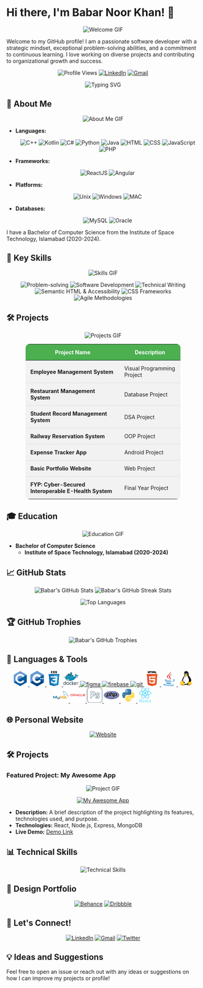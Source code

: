# Hi there, I'm Babar Noor Khan! 👋

<p align="center">
  <img src="https://user-images.githubusercontent.com/20955511/199138068-0a7b7b75-a024-4f00-803f-30a19c5d1b2d.gif" alt="Welcome GIF">
</p>

Welcome to my GitHub profile! I am a passionate software developer with a strategic mindset, exceptional problem-solving abilities, and a commitment to continuous learning. I love working on diverse projects and contributing to organizational growth and success.

<p align="center">
  <img src="https://komarev.com/ghpvc/?username=babarnoorkhan&color=brightgreen" alt="Profile Views"> 
  <a href="https://www.linkedin.com/in/babarnoorkhan"><img src="https://img.shields.io/badge/LinkedIn-Connect-blue?style=for-the-badge&logo=linkedin" alt="LinkedIn"></a>
  <a href="mailto:babarnoorkhan@gmail.com"><img src="https://img.shields.io/badge/Email-Contact-red?style=for-the-badge&logo=gmail" alt="Gmail"></a>
</p>

<p align="center">
  <img src="https://readme-typing-svg.herokuapp.com?font=Fira+Code&weight=500&size=30&duration=4000&pause=1000&color=3C91E6&center=true&vCenter=true&width=600&height=70&lines=Hi+there!+I'm+Babar+Noor+Khan!;Welcome+to+my+GitHub+profile!;I'm+a+passionate+software+developer!;Let's+build+something+amazing+together!+🚀" alt="Typing SVG">
</p>

## 🚀 About Me

<p align="center">
  <img src="https://user-images.githubusercontent.com/20955511/199138033-8baddf7f-29b0-4f51-9fd3-3e059a25c45f.gif" alt="About Me GIF">
</p>

- **Languages:**
  <p align="center">
    <img src="https://img.icons8.com/color/48/000000/c-plus-plus-logo.png" alt="C++" title="C++"/>
    <img src="https://img.icons8.com/color/48/000000/kotlin.png" alt="Kotlin" title="Kotlin"/>
    <img src="https://img.icons8.com/color/48/000000/c-sharp-logo.png" alt="C#" title="C#"/>
    <img src="https://img.icons8.com/color/48/000000/python.png" alt="Python" title="Python"/>
    <img src="https://img.icons8.com/color/48/000000/java-coffee-cup-logo.png" alt="Java" title="Java"/>
    <img src="https://img.icons8.com/color/48/000000/html-5.png" alt="HTML" title="HTML"/>
    <img src="https://img.icons8.com/color/48/000000/css3.png" alt="CSS" title="CSS"/>
    <img src="https://img.icons8.com/color/48/000000/javascript.png" alt="JavaScript" title="JavaScript"/>
    <img src="https://img.icons8.com/offices/40/000000/php-logo.png" alt="PHP" title="PHP"/>
  </p>

- **Frameworks:**
  <p align="center">
    <img src="https://img.icons8.com/color/48/000000/react-native.png" alt="ReactJS" title="ReactJS"/>
    <img src="https://img.icons8.com/color/48/000000/angularjs.png" alt="Angular" title="Angular"/>
  </p>

- **Platforms:**
  <p align="center">
    <img src="https://img.icons8.com/color/48/000000/linux.png" alt="Unix" title="Unix"/>
    <img src="https://img.icons8.com/color/48/000000/windows-10.png" alt="Windows" title="Windows"/>
    <img src="https://img.icons8.com/color/48/000000/mac-logo.png" alt="MAC" title="MAC"/>
  </p>

- **Databases:**
  <p align="center">
    <img src="https://img.icons8.com/color/48/000000/mysql-logo.png" alt="MySQL" title="MySQL"/>
    <img src="https://img.icons8.com/color/48/000000/oracle-logo.png" alt="Oracle" title="Oracle"/>
  </p>

I have a Bachelor of Computer Science from the Institute of Space Technology, Islamabad (2020-2024).

## 🌟 Key Skills

<p align="center">
  <img src="https://user-images.githubusercontent.com/20955511/199138132-80a21e38-5cde-4880-892b-2d6e56cc50f8.gif" alt="Skills GIF">
</p>

<div align="center">
  <img src="https://img.shields.io/badge/Problem--solving-FFD700?style=for-the-badge&logo=Probot&logoColor=white" alt="Problem-solving">
  <img src="https://img.shields.io/badge/Software%20Development-4CAF50?style=for-the-badge&logo=code&logoColor=white" alt="Software Development">
  <img src="https://img.shields.io/badge/Technical%20Writing-0000FF?style=for-the-badge&logo=markdown&logoColor=white" alt="Technical Writing">
  <img src="https://img.shields.io/badge/Semantic%20HTML%20%26%20Accessibility-E34F26?style=for-the-badge&logo=html5&logoColor=white" alt="Semantic HTML & Accessibility">
  <img src="https://img.shields.io/badge/CSS%20Frameworks-1572B6?style=for-the-badge&logo=css3&logoColor=white" alt="CSS Frameworks">
  <img src="https://img.shields.io/badge/Agile%20Methodologies-FF0000?style=for-the-badge&logo=Agile&logoColor=white" alt="Agile Methodologies">
</div>

## 🛠️ Projects

<p align="center">
  <img src="https://user-images.githubusercontent.com/20955511/199138191-6e0ccbb8-6fb5-4d43-a24c-dc3abca3d5f9.gif" alt="Projects GIF" style="width:200px;">
</p>

<div align="center" style="animation: fadeIn 2s;">
  <table style="border-collapse: collapse; width: 80%; margin: 0 auto; background-color: #f2f2f2; border-radius: 10px; overflow: hidden;">
    <thead>
      <tr style="background-color: #4CAF50; color: white;">
        <th style="padding: 12px;">Project Name</th>
        <th style="padding: 12px;">Description</th>
      </tr>
    </thead>
    <tbody>
      <tr style="border-bottom: 1px solid #ddd;">
        <td style="padding: 12px;"><strong>Employee Management System</strong></td>
        <td style="padding: 12px;">Visual Programming Project</td>
      </tr>
      <tr style="border-bottom: 1px solid #ddd;">
        <td style="padding: 12px;"><strong>Restaurant Management System</strong></td>
        <td style="padding: 12px;">Database Project</td>
      </tr>
      <tr style="border-bottom: 1px solid #ddd;">
        <td style="padding: 12px;"><strong>Student Record Management System</strong></td>
        <td style="padding: 12px;">DSA Project</td>
      </tr>
      <tr style="border-bottom: 1px solid #ddd;">
        <td style="padding: 12px;"><strong>Railway Reservation System</strong></td>
        <td style="padding: 12px;">OOP Project</td>
      </tr>
      <tr style="border-bottom: 1px solid #ddd;">
        <td style="padding: 12px;"><strong>Expense Tracker App</strong></td>
        <td style="padding: 12px;">Android Project</td>
      </tr>
      <tr style="border-bottom: 1px solid #ddd;">
        <td style="padding: 12px;"><strong>Basic Portfolio Website</strong></td>
        <td style="padding: 12px;">Web Project</td>
      </tr>
      <tr>
        <td style="padding: 12px;"><strong>FYP: Cyber-Secured Interoperable E-Health System</strong></td>
        <td style="padding: 12px;">Final Year Project</td>
      </tr>
    </tbody>
  </table>
</div>

## 🎓 Education

<p align="center">
  <img src="https://user-images.githubusercontent.com/20955511/199138271-4b2db39b-c1a2-4b17-a0ac-ade51abf27f5.gif" alt="Education GIF">
</p>

- **Bachelor of Computer Science**
  - **Institute of Space Technology, Islamabad (2020-2024)**

## 📈 GitHub Stats

<p align="center">
  <img src="https://github-readme-stats.vercel.app/api?username=babarnoorkhan&show_icons=true&theme=dark&title_color=ff79c6&icon_color=ff79c6&text_color=c9d1d9&bg_color=0d1117" alt="Babar's GitHub Stats">
  <img src="https://github-readme-streak-stats.herokuapp.com/?user=babarnoorkhan&theme=dark&ring=ff79c6&fire=ff79c6&currStreakLabel=ff79c6&sideLabels=c9d1d9&dates=c9d1d9&background=0d1117" alt="Babar's GitHub Streak Stats">
</p>

<p align="center">
  <img src="https://github-readme-stats.vercel.app/api/top-langs/?username=babarnoorkhan&layout=compact&theme=dark&title_color=ff79c6&text_color=c9d1d9&bg_color=0d1117" alt="Top Languages">
</p>

## 🏆 GitHub Trophies

<p align="center">
  <img src="https://github-profile-trophy.vercel.app/?username=babarnoorkhan&theme=darkhub&title_color=ff79c6&text_color=c9d1d9&background=0d1117&column=7" alt="Babar's GitHub Trophies">
</p>




## 💬 Languages & Tools

<p align="center">
  <a href="https://www.cprogramming.com/" target="_blank"> <img src="https://raw.githubusercontent.com/devicons/devicon/master/icons/c/c-original.svg" alt="c" width="40" height="40"/> </a>
  <a href="https://www.w3schools.com/cpp/" target="_blank"> <img src="https://raw.githubusercontent.com/devicons/devicon/master/icons/cplusplus/cplusplus-original.svg" alt="cplusplus" width="40" height="40"/> </a>
  <a href="https://www.w3schools.com/css/" target="_blank"> <img src="https://raw.githubusercontent.com/devicons/devicon/master/icons/css3/css3-original-wordmark.svg" alt="css3" width="40" height="40"/> </a>
  <a href="https://www.docker.com/" target="_blank"> <img src="https://raw.githubusercontent.com/devicons/devicon/master/icons/docker/docker-original-wordmark.svg" alt="docker" width="40" height="40"/> </a>
  <a href="https://www.figma.com/" target="_blank"> <img src="https://www.vectorlogo.zone/logos/figma/figma-icon.svg" alt="figma" width="40" height="40"/> </a>
  <a href="https://firebase.google.com/" target="_blank"> <img src="https://www.vectorlogo.zone/logos/firebase/firebase-icon.svg" alt="firebase" width="40" height="40"/> </a>
  <a href="https://git-scm.com/" target="_blank"> <img src="https://www.vectorlogo.zone/logos/git-scm/git-scm-icon.svg" alt="git" width="40" height="40"/> </a>
  <a href="https://www.w3.org/html/" target="_blank"> <img src="https://raw.githubusercontent.com/devicons/devicon/master/icons/html5/html5-original-wordmark.svg" alt="html5" width="40" height="40"/> </a>
  <a href="https://www.java.com" target="_blank"> <img src="https://raw.githubusercontent.com/devicons/devicon/master/icons/java/java-original.svg" alt="java" width="40" height="40"/> </a>
  <a href="https://www.linux.org/" target="_blank"> <img src="https://raw.githubusercontent.com/devicons/devicon/master/icons/linux/linux-original.svg" alt="linux" width="40" height="40"/> </a>
  <a href="https://www.mysql.com/" target="_blank"> <img src="https://raw.githubusercontent.com/devicons/devicon/master/icons/mysql/mysql-original-wordmark.svg" alt="mysql" width="40" height="40"/> </a>
  <a href="https://www.oracle.com/" target="_blank"> <img src="https://raw.githubusercontent.com/devicons/devicon/master/icons/oracle/oracle-original.svg" alt="oracle" width="40" height="40"/> </a>
  <a href="https://www.photoshop.com/en" target="_blank"> <img src="https://raw.githubusercontent.com/devicons/devicon/master/icons/photoshop/photoshop-line.svg" alt="photoshop" width="40" height="40"/> </a>
  <a href="https://www.php.net" target="_blank"> <img src="https://raw.githubusercontent.com/devicons/devicon/master/icons/php/php-original.svg" alt="php" width="40" height="40"/> </a>
  <a href="https://www.python.org" target="_blank"> <img src="https://raw.githubusercontent.com/devicons/devicon/master/icons/python/python-original.svg" alt="python" width="40" height="40"/> </a>
  <a href="https://reactjs.org/" target="_blank"> <img src="https://raw.githubusercontent.com/devicons/devicon/master/icons/react/react-original-wordmark.svg" alt="react" width="40" height="40"/> </a>
</p>

## 🌐 Personal Website

<p align="center">
  <a href="https://yourwebsite.com"><img src="https://img.shields.io/badge/Visit-My_Website-blue?style=for-the-badge&logo=internet-explorer" alt="Website"></a>
</p>

## 🛠️ Projects

### Featured Project: My Awesome App
<p align="center">
  <img src="https://user-images.githubusercontent.com/20955511/199138324-769c1e1f-7877-4a4b-bb5d-0ba3f48f5b16.gif" alt="Project GIF" width="300">
</p>
<p align="center">
  <a href="https://github.com/babarnoorkhan/my-awesome-app"><img src="https://img.shields.io/badge/View_Project-My_Awesome_App-blue?style=for-the-badge&logo=github" alt="My Awesome App"></a>
</p>

- **Description:** A brief description of the project highlighting its features, technologies used, and purpose.
- **Technologies:** React, Node.js, Express, MongoDB
- **Live Demo:** [Demo Link](https://yourlivedemo.com)



## 📊 Technical Skills

<p align="center">
  <img src="https://skillicons.dev/icons?i=html,css,js,ts,react,nodejs,express,mongodb,postgresql,git,docker,aws,heroku,figma" alt="Technical Skills">
</p>











## 🎨 Design Portfolio

<p align="center">
  <a href="https://www.behance.net/yourprofile"><img src="https://img.shields.io/badge/Behance-Portfolio-blue?style=for-the-badge&logo=behance" alt="Behance"></a>
  <a href="https://dribbble.com/yourprofile"><img src="https://img.shields.io/badge/Dribbble-Portfolio-pink?style=for-the-badge&logo=dribbble" alt="Dribbble"></a>
</p>

## 🤝 Let's Connect!

<p align="center">
  <a href="https://www.linkedin.com/in/babarnoorkhan"><img src="https://img.shields.io/badge/LinkedIn-Connect-blue?style=for-the-badge&logo=linkedin" alt="LinkedIn"></a>
  <a href="mailto:babarnoorkhan@gmail.com"><img src="https://img.shields.io/badge/Email-Contact-red?style=for-the-badge&logo=gmail" alt="Gmail"></a>
  <a href="https://twitter.com/yourprofile"><img src="https://img.shields.io/badge/Twitter-Follow-blue?style=for-the-badge&logo=twitter" alt="Twitter"></a>
</p>





## 💡 Ideas and Suggestions

Feel free to open an issue or reach out with any ideas or suggestions on how I can improve my projects or profile!




